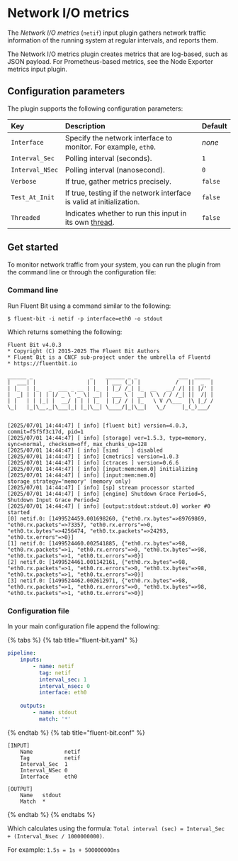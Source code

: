 # Network I/O metrics

The _Network I/O metrics_ (`netif`) input plugin gathers network traffic information of the running system at regular intervals, and reports them.

The Network I/O metrics plugin creates metrics that are log-based, such as JSON payload. For Prometheus-based metrics, see the Node Exporter metrics input plugin.

## Configuration parameters

The plugin supports the following configuration parameters:

| Key | Description | Default |
| :--- | :--- | :--- |
| `Interface` | Specify the network interface to monitor. For example, `eth0`. | _none_ |
| `Interval_Sec` | Polling interval (seconds). | `1` |
| `Interval_NSec` | Polling interval (nanosecond). | `0` |
| `Verbose` | If true, gather metrics precisely. | `false` |
| `Test_At_Init` | If true, testing if the network interface is valid at initialization. | `false` |
| `Threaded` | Indicates whether to run this input in its own [thread](../../administration/multithreading.md#inputs). | `false` |

## Get started

To monitor network traffic from your system, you can run the plugin from the command line or through the configuration file:

### Command line

Run Fluent Bit using a command similar to the following:

```shell
$ fluent-bit -i netif -p interface=eth0 -o stdout
```

Which returns something the following:

```text
Fluent Bit v4.0.3
* Copyright (C) 2015-2025 The Fluent Bit Authors
* Fluent Bit is a CNCF sub-project under the umbrella of Fluentd
* https://fluentbit.io

______ _                  _    ______ _ _             ___  _____
|  ___| |                | |   | ___ (_) |           /   ||  _  |
| |_  | |_   _  ___ _ __ | |_  | |_/ /_| |_  __   __/ /| || |/' |
|  _| | | | | |/ _ \ '_ \| __| | ___ \ | __| \ \ / / /_| ||  /| |
| |   | | |_| |  __/ | | | |_  | |_/ / | |_   \ V /\___  |\ |_/ /
\_|   |_|\__,_|\___|_| |_|\__| \____/|_|\__|   \_/     |_(_)___/


[2025/07/01 14:44:47] [ info] [fluent bit] version=4.0.3, commit=f5f5f3c17d, pid=1
[2025/07/01 14:44:47] [ info] [storage] ver=1.5.3, type=memory, sync=normal, checksum=off, max_chunks_up=128
[2025/07/01 14:44:47] [ info] [simd    ] disabled
[2025/07/01 14:44:47] [ info] [cmetrics] version=1.0.3
[2025/07/01 14:44:47] [ info] [ctraces ] version=0.6.6
[2025/07/01 14:44:47] [ info] [input:mem:mem.0] initializing
[2025/07/01 14:44:47] [ info] [input:mem:mem.0] storage_strategy='memory' (memory only)
[2025/07/01 14:44:47] [ info] [sp] stream processor started
[2025/07/01 14:44:47] [ info] [engine] Shutdown Grace Period=5, Shutdown Input Grace Period=2
[2025/07/01 14:44:47] [ info] [output:stdout:stdout.0] worker #0 started
[0] netif.0: [1499524459.001698260, {"eth0.rx.bytes"=>89769869, "eth0.rx.packets"=>73357, "eth0.rx.errors"=>0, "eth0.tx.bytes"=>4256474, "eth0.tx.packets"=>24293, "eth0.tx.errors"=>0}]
[1] netif.0: [1499524460.002541885, {"eth0.rx.bytes"=>98, "eth0.rx.packets"=>1, "eth0.rx.errors"=>0, "eth0.tx.bytes"=>98, "eth0.tx.packets"=>1, "eth0.tx.errors"=>0}]
[2] netif.0: [1499524461.001142161, {"eth0.rx.bytes"=>98, "eth0.rx.packets"=>1, "eth0.rx.errors"=>0, "eth0.tx.bytes"=>98, "eth0.tx.packets"=>1, "eth0.tx.errors"=>0}]
[3] netif.0: [1499524462.002612971, {"eth0.rx.bytes"=>98, "eth0.rx.packets"=>1, "eth0.rx.errors"=>0, "eth0.tx.bytes"=>98, "eth0.tx.packets"=>1, "eth0.tx.errors"=>0}]
```

### Configuration file

In your main configuration file append the following:

{% tabs %}
{% tab title="fluent-bit.yaml" %}

```yaml
pipeline:
    inputs:
        - name: netif
          tag: netif
          interval_sec: 1
          interval_nsec: 0
          interface: eth0
          
    outputs:
        - name: stdout
          match: '*'
```

{% endtab %}
{% tab title="fluent-bit.conf" %}

```text
[INPUT]
    Name          netif
    Tag           netif
    Interval_Sec  1
    Interval_NSec 0
    Interface     eth0

[OUTPUT]
    Name   stdout
    Match  *
```

{% endtab %}
{% endtabs %}

Which calculates using the formula: `Total interval (sec) = Interval_Sec + (Interval_Nsec / 1000000000)`.

For example: `1.5s = 1s + 500000000ns`